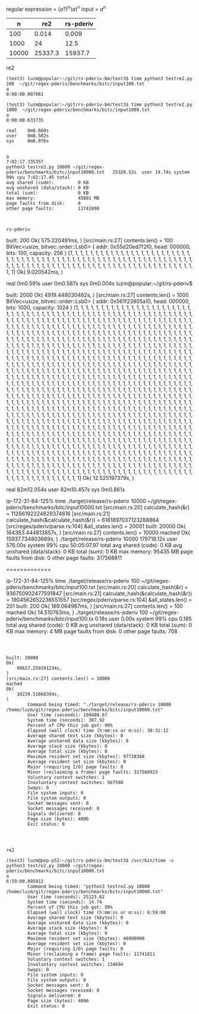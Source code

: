 regular expression = $(a?)^{n} (a)^{n}$
input = $a^n$

| n| re2 | rs-pderiv |
|---|---|---|
|100|0.014|0.009|
|1000|24|12.5|
|10000|25337.3|15937.7 |


re2 
```
(test3) luzm@popular:~/git/rs-pderiv-bm/test3$ time python3 testre2.py 100  ~/git/regex-pderiv/benchmarks/bitc/input100.txt
a
0:00:00.007061

(test3) luzm@popular:~/git/rs-pderiv-bm/test3$ time python3 testre2.py 1000  ~/git/regex-pderiv/benchmarks/bitc/input1000.txt
a
0:00:08.633735

real    0m8.660s
user    0m8.582s
sys     0m0.076s


a
7:02:17.335357
python3 testre2.py 10000 ~/git/regex-pderiv/benchmarks/bitc/input10000.txt   25320.52s  user 14.74s system 99% cpu 7:02:17.45 total
avg shared (code):         0 KB
avg unshared (data/stack): 0 KB
total (sum):               0 KB
max memory:                45801 MB
page faults from disk:     0
other page faults:         11741890



rs-pderiv

```
built: 200
Ok(
    575.220491ms,
)
[src/main.rs:27] contents.len() = 100
BitVec<usize, bitvec::order::Lsb0> { addr: 0x55d20ed7f2f0, head: 000000, bits: 100, capacity: 256 } [1, 1, 1, 1, 1, 1, 1, 1, 1, 1, 1, 1, 1, 1, 1, 1, 1, 1, 1, 1, 1, 1, 1, 1, 1, 1, 1, 1, 1, 1, 1, 1, 1, 1, 1, 1, 1, 1, 1, 1, 1, 1, 1, 1, 1, 1, 1, 1, 1, 1, 1, 1, 1, 1, 1, 1, 1, 1, 1, 1, 1, 1, 1, 1, 1, 1, 1, 1, 1, 1, 1, 1, 1, 1, 1, 1, 1, 1, 1, 1, 1, 1, 1, 1, 1, 1, 1, 1, 1, 1, 1, 1, 1, 1, 1, 1, 1, 1, 1, 1]
Ok(
    9.020542ms,
)

real    0m0.591s
user    0m0.587s
sys     0m0.004s
luzm@popular:~/git/rs-pderiv$ 




built: 2000
Ok( 
    4919.448030482s,
)
[src/main.rs:27] contents.len() = 1000
BitVec<usize, bitvec::order::Lsb0> { addr: 0x561f23805a10, head: 000000, bits: 1000, capacity: 1024 } [1, 1, 1, 1, 1, 1, 1, 1, 1, 1, 1, 1, 1, 1, 1, 1, 1, 1, 1, 1, 1, 1, 1, 1, 1, 1, 1, 1, 1, 1, 1, 1, 1, 1, 1, 1, 1, 1, 1, 1, 1, 1, 1, 1, 1, 1, 1, 1, 1, 1, 1, 1, 1, 1, 1, 1, 1, 1, 1, 1, 1, 1, 1, 1, 1, 1, 1, 1, 1, 1, 1, 1, 1, 1, 1, 1, 1, 1, 1, 1, 1, 1, 1, 1, 1, 1, 1, 1, 1, 1, 1, 1, 1, 1, 1, 1, 1, 1, 1, 1, 1, 1, 1, 1, 1, 1, 1, 1, 1, 1, 1, 1, 1, 1, 1, 1, 1, 1, 1, 1, 1, 1, 1, 1, 1, 1, 1, 1, 1, 1, 1, 1, 1, 1, 1, 1, 1, 1, 1, 1, 1, 1, 1, 1, 1, 1, 1, 1, 1, 1, 1, 1, 1, 1, 1, 1, 1, 1, 1, 1, 1, 1, 1, 1, 1, 1, 1, 1, 1, 1, 1, 1, 1, 1, 1, 1, 1, 1, 1, 1, 1, 1, 1, 1, 1, 1, 1, 1, 1, 1, 1, 1, 1, 1, 1, 1, 1, 1, 1, 1, 1, 1, 1, 1, 1, 1, 1, 1, 1, 1, 1, 1, 1, 1, 1, 1, 1, 1, 1, 1, 1, 1, 1, 1, 1, 1, 1, 1, 1, 1, 1, 1, 1, 1, 1, 1, 1, 1, 1, 1, 1, 1, 1, 1, 1, 1, 1, 1, 1, 1, 1, 1, 1, 1, 1, 1, 1, 1, 1, 1, 1, 1, 1, 1, 1, 1, 1, 1, 1, 1, 1, 1, 1, 1, 1, 1, 1, 1, 1, 1, 1, 1, 1, 1, 1, 1, 1, 1, 1, 1, 1, 1, 1, 1, 1, 1, 1, 1, 1, 1, 1, 1, 1, 1, 1, 1, 1, 1, 1, 1, 1, 1, 1, 1, 1, 1, 1, 1, 1, 1, 1, 1, 1, 1, 1, 1, 1, 1, 1, 1, 1, 1, 1, 1, 1, 1, 1, 1, 1, 1, 1, 1, 1, 1, 1, 1, 1, 1, 1, 1, 1, 1, 1, 1, 1, 1, 1, 1, 1, 1, 1, 1, 1, 1, 1, 1, 1, 1, 1, 1, 1, 1, 1, 1, 1, 1, 1, 1, 1, 1, 1, 1, 1, 1, 1, 1, 1, 1, 1, 1, 1, 1, 1, 1, 1, 1, 1, 1, 1, 1, 1, 1, 1, 1, 1, 1, 1, 1, 1, 1, 1, 1, 1, 1, 1, 1, 1, 1, 1, 1, 1, 1, 1, 1, 1, 1, 1, 1, 1, 1, 1, 1, 1, 1, 1, 1, 1, 1, 1, 1, 1, 1, 1, 1, 1, 1, 1, 1, 1, 1, 1, 1, 1, 1, 1, 1, 1, 1, 1, 1, 1, 1, 1, 1, 1, 1, 1, 1, 1, 1, 1, 1, 1, 1, 1, 1, 1, 1, 1, 1, 1, 1, 1, 1, 1, 1, 1, 1, 1, 1, 1, 1, 1, 1, 1, 1, 1, 1, 1, 1, 1, 1, 1, 1, 1, 1, 1, 1, 1, 1, 1, 1, 1, 1, 1, 1, 1, 1, 1, 1, 1, 1, 1, 1, 1, 1, 1, 1, 1, 1, 1, 1, 1, 1, 1, 1, 1, 1, 1, 1, 1, 1, 1, 1, 1, 1, 1, 1, 1, 1, 1, 1, 1, 1, 1, 1, 1, 1, 1, 1, 1, 1, 1, 1, 1, 1, 1, 1, 1, 1, 1, 1, 1, 1, 1, 1, 1, 1, 1, 1, 1, 1, 1, 1, 1, 1, 1, 1, 1, 1, 1, 1, 1, 1, 1, 1, 1, 1, 1, 1, 1, 1, 1, 1, 1, 1, 1, 1, 1, 1, 1, 1, 1, 1, 1, 1, 1, 1, 1, 1, 1, 1, 1, 1, 1, 1, 1, 1, 1, 1, 1, 1, 1, 1, 1, 1, 1, 1, 1, 1, 1, 1, 1, 1, 1, 1, 1, 1, 1, 1, 1, 1, 1, 1, 1, 1, 1, 1, 1, 1, 1, 1, 1, 1, 1, 1, 1, 1, 1, 1, 1, 1, 1, 1, 1, 1, 1, 1, 1, 1, 1, 1, 1, 1, 1, 1, 1, 1, 1, 1, 1, 1, 1, 1, 1, 1, 1, 1, 1, 1, 1, 1, 1, 1, 1, 1, 1, 1, 1, 1, 1, 1, 1, 1, 1, 1, 1, 1, 1, 1, 1, 1, 1, 1, 1, 1, 1, 1, 1, 1, 1, 1, 1, 1, 1, 1, 1, 1, 1, 1, 1, 1, 1, 1, 1, 1, 1, 1, 1, 1, 1, 1, 1, 1, 1, 1, 1, 1, 1, 1, 1, 1, 1, 1, 1, 1, 1, 1, 1, 1, 1, 1, 1, 1, 1, 1, 1, 1, 1, 1, 1, 1, 1, 1, 1, 1, 1, 1, 1, 1, 1, 1, 1, 1, 1, 1, 1, 1, 1, 1, 1, 1, 1, 1, 1, 1, 1, 1, 1, 1, 1, 1, 1, 1, 1, 1, 1, 1, 1, 1, 1, 1, 1, 1, 1, 1, 1, 1, 1, 1, 1, 1, 1, 1, 1, 1, 1, 1, 1, 1, 1, 1, 1, 1, 1, 1, 1, 1, 1, 1, 1, 1, 1, 1, 1, 1, 1, 1, 1, 1, 1, 1, 1, 1, 1, 1, 1, 1, 1, 1, 1, 1, 1, 1, 1, 1, 1, 1, 1, 1, 1, 1, 1, 1, 1, 1, 1, 1, 1, 1, 1, 1, 1, 1, 1, 1, 1, 1, 1, 1, 1, 1, 1, 1, 1, 1, 1, 1, 1, 1, 1, 1, 1, 1, 1, 1, 1, 1, 1, 1, 1, 1, 1, 1, 1, 1, 1, 1, 1, 1, 1, 1, 1, 1, 1, 1, 1, 1, 1, 1, 1, 1, 1, 1, 1, 1, 1, 1, 1, 1, 1, 1, 1, 1, 1, 1, 1, 1, 1, 1, 1, 1, 1, 1, 1, 1, 1, 1, 1, 1, 1, 1, 1, 1, 1, 1, 1, 1, 1, 1, 1, 1, 1, 1, 1, 1, 1, 1, 1, 1, 1, 1, 1, 1, 1, 1, 1, 1, 1, 1]
Ok( 
    12.525197379s,
)

real    82m12.054s
user    82m10.457s
sys     0m0.861s




ip-172-31-84-125% time ./target/release/rs-pderiv 10000 ~/git/regex-pderiv/benchmarks/bitc/input10000.txt
[src/main.rs:20] calculate_hash(&r) = 11266192224829374616
[src/main.rs:21] calculate_hash(&calculate_hash(&r)) = 6181897037123288864
[src/regex/pderiv/parse.rs:104] &all_states.len() = 20001
built: 20000
Ok(
    164363.444813857s,
)
[src/main.rs:27] contents.len() = 10000
mached
Ok(
    15937.734803669s,
)
./target/release/rs-pderiv 10000    179718.12s  user 576.00s system 99% cpu 50:05:07.97 total
avg shared (code):         0 KB
avg unshared (data/stack): 0 KB
total (sum):               0 KB
max memory:                95435 MB
page faults from disk:     0
other page faults:         317568811





=============

ip-172-31-84-125% time ./target/release/rs-pderiv 100 ~/git/regex-pderiv/benchmarks/bitc/input100.txt
[src/main.rs:20] calculate_hash(&r) = 936750932477591847
[src/main.rs:21] calculate_hash(&calculate_hash(&r)) = 1904562652236551557
[src/regex/pderiv/parse.rs:104] &all_states.len() = 201
built: 200
Ok(
    169.064987ms,
)
[src/main.rs:27] contents.len() = 100
mached
Ok(
    14.510763ms,
)
./target/release/rs-pderiv 100 ~/git/regex-pderiv/benchmarks/bitc/input100.tx   0.18s  user 0.00s system 99% cpu 0.185 total
avg shared (code):         0 KB
avg unshared (data/stack): 0 KB
total (sum):               0 KB
max memory:                4 MB
page faults from disk:     0
other page faults:         708
```



built: 20000
Ok( 
    99627.259391234s,
)
[src/main.rs:27] contents.len() = 10000
mached
Ok( 
    10239.51668394s,
)
        Command being timed: "./target/release/rs-pderiv 10000 /home/luzm/git/regex-pderiv/benchmarks/bitc/input10000.txt"
        User time (seconds): 109480.67
        System time (seconds): 387.92
        Percent of CPU this job got: 99%
        Elapsed (wall clock) time (h:mm:ss or m:ss): 30:31:12
        Average shared text size (kbytes): 0
        Average unshared data size (kbytes): 0
        Average stack size (kbytes): 0
        Average total size (kbytes): 0
        Maximum resident set size (kbytes): 97728368
        Average resident set size (kbytes): 0
        Major (requiring I/O) page faults: 0
        Minor (reclaiming a frame) page faults: 317568923
        Voluntary context switches: 1
        Involuntary context switches: 567598
        Swaps: 0
        File system inputs: 0
        File system outputs: 0
        Socket messages sent: 0
        Socket messages received: 0
        Signals delivered: 0
        Page size (bytes): 4096
        Exit status: 0




re2

(test3) luzm@pop-p52:~/git/rs-pderiv-bm/test3$ /usr/bin/time -v python3 testre2.py 10000 ~/git/regex-pderiv/benchmarks/bitc/input10000.txt
a
6:59:00.095912
        Command being timed: "python3 testre2.py 10000 /home/luzm/git/regex-pderiv/benchmarks/bitc/input10000.txt"
        User time (seconds): 25123.62
        System time (seconds): 14.74
        Percent of CPU this job got: 99%
        Elapsed (wall clock) time (h:mm:ss or m:ss): 6:59:00
        Average shared text size (kbytes): 0
        Average unshared data size (kbytes): 0
        Average stack size (kbytes): 0
        Average total size (kbytes): 0
        Maximum resident set size (kbytes): 46900900
        Average resident set size (kbytes): 0
        Major (requiring I/O) page faults: 0
        Minor (reclaiming a frame) page faults: 11741811
        Voluntary context switches: 1
        Involuntary context switches: 134694
        Swaps: 0
        File system inputs: 0
        File system outputs: 0
        Socket messages sent: 0
        Socket messages received: 0
        Signals delivered: 0
        Page size (bytes): 4096
        Exit status: 0

